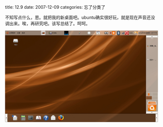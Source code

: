 title: 12.9
date: 2007-12-09
categories: 忘了分类了

不知写点什么，恩。就把我的新桌面吧。ubuntu确实很好玩，就是现在声音还没调出来。唉，再研究吧。该写总结了。呵呵。

![](images/88a23e381acd9329b9998fd1.jpg)
